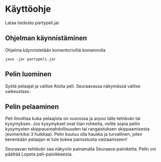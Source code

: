 # Käyttöohje

Lataa tiedosto partypeli.jar

## Ohjelman käynnistäminen

Ohjelma käynnistetään komentoriviltä komennolla

```
java -jar partypeli.jar
```

## Pelin luominen

Syötä pelaajat ja valitse Aloita peli. Seuraavassa näkymässä valitse vaikeustaso.


## Pelin pelaaminen

Peli ilmoittaa kuka pelaajista on vuorossa ja arpoo tälle tehtävän tai kysymyksen. 
Jos kysymykset ovat liian rohkeita, voitte sopia peliin kysymysten skippausmahdollisuuden tai rangaistuksen skippaamisesta (esimerkiksi 3 huikkaa).
Pelin kuuluu olla hauska ja turvallinen, joten kenenkään pelaajan ei tule kokea painostusta vastaamiseen!

Seuraavan tehtävän saa näkyviin painamalla Seuraava-painiketta. Pelin voi päättää Lopeta peli-painikkeesta.
